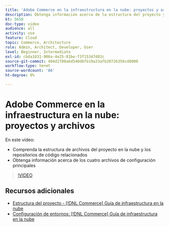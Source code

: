 ```yaml
---
title: 'Adobe Commerce en la infraestructura en la nube: proyectos y archivos'
description: Obtenga información acerca de la estructura del proyecto y los archivos yaml. Comprenda la estructura de archivos del proyecto de Cloud y todos los repositorios necesarios.
kt: 5658
doc-type: video
audience: all
activity: use
feature: Cloud
topic: Commerce, Architecture
role: Admin, Architect, Developer, User
level: Beginner, Intermediate
exl-id: cbda1031-906a-4e25-81be-f3f15347d82c
source-git-commit: 404d2708a6d540d6fb19a33afb20726356cd8000
workflow-type: tm+mt
source-wordcount: '86'
ht-degree: 0%

---
```


# Adobe Commerce en la infraestructura en la nube: proyectos y archivos

En este vídeo:

- Comprenda la estructura de archivos del proyecto en la nube y los repositorios de código relacionados
- Obtenga información acerca de los cuatro archivos de configuración principales

>[!VIDEO](https://video.tv.adobe.com/v/35694?quality=12&learn=on)

## Recursos adicionales

- [Estructura del proyecto - [!DNL Commerce] Guía de infraestructura en la nube](https://experienceleague.adobe.com/docs/commerce-cloud-service/user-guide/project/file-structure.html)
- [Configuración de entornos: [!DNL Commerce] Guía de infraestructura en la nube](https://experienceleague.adobe.com/docs/commerce-cloud-service/user-guide/configure/overview.html)
